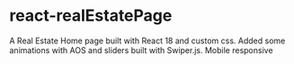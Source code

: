# react-realEstatePage
 
 A Real Estate Home page built with React 18 and custom css. Added some animations with AOS and sliders built with Swiper.js. Mobile responsive

